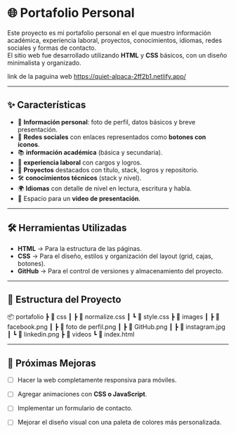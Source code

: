 # 🌐 Portafolio Personal

Este proyecto es mi portafolio personal en el que muestro información académica, experiencia laboral, proyectos, conocimientos, idiomas, redes sociales y formas de contacto.  
El sitio web fue desarrollado utilizando **HTML** y **CSS** básicos, con un diseño minimalista y organizado.

link de la paguina web https://quiet-alpaca-2ff2b1.netlify.app/

---

## ✨ Características

- 👤 **Información personal**: foto de perfil, datos básicos y breve presentación.  
- 🔗 **Redes sociales** con enlaces representados como **botones con íconos**.  
- 📚 **información académica** (básica y secundaria).  
- 💼 **experiencia laboral** con cargos y logros.  
- 🚀 **Proyectos** destacados con título, stack, logros y repositorio.  
- 🛠️ **conocimientos técnicos** (stack y nivel).  
- 🌍 **Idiomas** con detalle de nivel en lectura, escritura y habla.  
- 🎥 Espacio para un **video de presentación**.  

---

## 🛠️ Herramientas Utilizadas

- **HTML** → Para la estructura de las páginas.  
- **CSS** → Para el diseño, estilos y organización del layout (grid, cajas, botones).  
- **GitHub** → Para el control de versiones y almacenamiento del proyecto.  

---

## 📂 Estructura del Proyecto

📦 portafolio
 ┣ 📂 css
 ┃ ┣ 📜 normalize.css
 ┃ ┗ 📜 style.css
 ┣ 📂 images
 ┃ ┣ 📜 facebook.png
 ┃ ┣ 📜 foto de perfil.png
 ┃ ┣ 📜 GitHub.png
 ┃ ┣ 📜 instagram.jpg
 ┃ ┗ 📜 linkedin.png
 ┣ 📂 videos
 ┗ 📜 index.html

---

## 📌 Próximas Mejoras

- [ ] Hacer la web completamente responsiva para móviles.  
- [ ] Agregar animaciones con **CSS o JavaScript**.  
- [ ] Implementar un formulario de contacto.  
- [ ] Mejorar el diseño visual con una paleta de colores más personalizada.  


